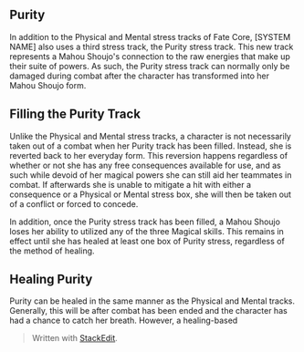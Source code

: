 ## Purity

In addition to the Physical and Mental stress tracks of Fate Core, [SYSTEM NAME] also uses a third stress track, the Purity stress track. This new track represents a Mahou Shoujo's connection to the raw energies that make up their suite of powers. As such, the Purity stress track can normally only be damaged during combat after the character has transformed into her Mahou Shoujo form. 

## Filling the Purity Track

Unlike the Physical and Mental stress tracks, a character is not necessarily taken out of a combat when her Purity track has been filled. Instead, she is reverted back to her everyday form. This reversion happens regardless of whether or not she has any free consequences available for use, and as such while devoid of her magical powers she can still aid her teammates in combat. If afterwards she is unable to mitigate a hit with either a consequence or a Physical or Mental stress box, she will then be taken out of a conflict or forced to concede.

In addition, once the Purity stress track has been filled, a Mahou Shoujo loses her ability to utilized any of the three Magical skills. This remains in effect until she has healed at least one box of Purity stress, regardless of the method of healing.

## Healing Purity

Purity can be healed in the same manner as the Physical and Mental tracks. Generally, this will be after combat has been ended and the character has had a chance to catch her breath. However, a healing-based 





> Written with [StackEdit](https://stackedit.io/).
<!--stackedit_data:
eyJoaXN0b3J5IjpbMTQzMTgyMTA3NCwxMjI4NjM2ODQzLC0xNT
YyNjk3MDc0XX0=
-->